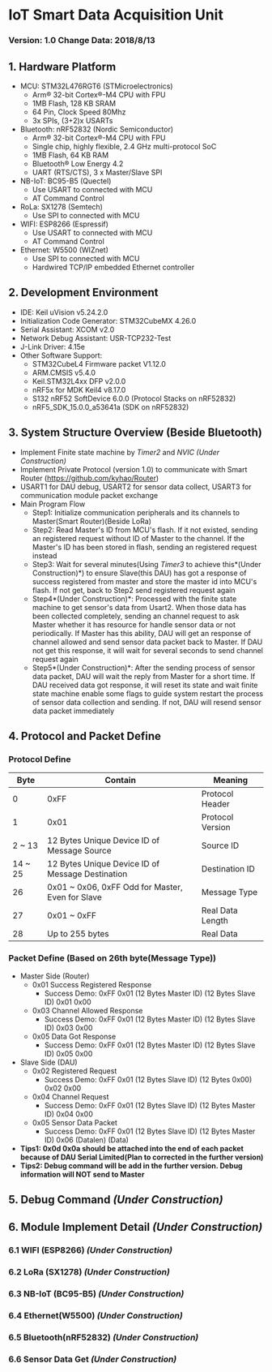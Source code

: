 # IoT Smart Data Acquisition Unit

### Version: 1.0   Change Data: 2018/8/13

## 1. Hardware Platform

- MCU: STM32L476RGT6 (STMicroelectronics)
  - Arm® 32-bit Cortex®-M4 CPU with FPU
  - 1MB Flash, 128 KB SRAM
  - 64 Pin, Clock Speed 80Mhz
  - 3x SPIs, (3+2)x USARTs
- Bluetooth: nRF52832 (Nordic Semiconductor)
  - Arm® 32-bit Cortex®-M4 CPU with FPU
  - Single chip, highly flexible, 2.4 GHz multi-protocol SoC
  - 1MB Flash, 64 KB RAM
  - Bluetooth® Low Energy 4.2
  - UART (RTS/CTS), 3 x Master/Slave SPI
- NB-IoT: BC95-B5 (Quectel)
  - Use USART to connected with MCU
  - AT Command Control
- RoLa: SX1278 (Semtech)
  - Use SPI to connected with MCU
- WIFI: ESP8266 (Espressif)
  - Use USART to connected with MCU
  - AT Command Control
- Ethernet: W5500 (WIZnet)
  - Use SPI to connected with MCU
  - Hardwired TCP/IP embedded Ethernet controller 

## 2. Development Environment

- IDE: Keil uVision v5.24.2.0
- Initialization Code Generator: STM32CubeMX 4.26.0
- Serial Assistant: XCOM v2.0
- Network Debug Assistant: USR-TCP232-Test
- J-Link Driver: 4.15e
- Other Software Support:
  - STM32CubeL4 Firmware packet V1.12.0
  - ARM.CMSIS v5.4.0
  - Keil.STM32L4xx DFP v2.0.0
  - nRF5x for MDK Keil4 v8.17.0
  - S132 nRF52 SoftDevice 6.0.0 (Protocol Stacks on nRF52832)
  - nRF5_SDK_15.0.0_a53641a (SDK on nRF52832)

## 3. System Structure Overview (Beside Bluetooth)

- Implement Finite state machine by *Timer2* and *NVIC* *(Under Construction)*
- Implement Private Protocol (version 1.0) to communicate with Smart Router (https://github.com/kyhao/Router)
- USART1 for DAU debug, USART2 for sensor data collect, USART3 for communication module packet exchange
- Main Program Flow 
  - Step1: Initialize communication peripherals and its channels to Master(Smart Router)(Beside LoRa)
  - Step2: Read Master's ID from MCU's flash. If it not existed, sending an registered request  without ID of Master to the channel. If the Master's ID has been stored in flash, sending an registered request instead
  - Step3: Wait for several minutes(Using *Timer3* to achieve this*(Under Construction)*) to ensure Slave(this DAU) has got a response of success registered from master and store the master id into MCU's flash. If not get, back to Step2 send registered request again
  - Step4*(Under Construction)*: Processed with the finite state machine to get sensor's data from Usart2. When those data has been collected completely, sending an channel request to ask Master whether it has resource for handle sensor data or not periodically. If Master has this ability, DAU will get an response of channel allowed and send sensor data packet back to Master. If DAU not get this response, it will wait for several seconds to send channel request again
  - Step5*(Under Construction)*: After the sending process of sensor data packet, DAU will wait the reply from Master for a short time. If DAU received data got response, it will reset its state and wait finite state machine enable some flags to guide system restart the process of sensor data collection and sending. If not, DAU will resend sensor data packet immediately

## 4. Protocol and Packet Define

### Protocol Define

| Byte    | Contain                                           | Meaning          |
| ------- | ------------------------------------------------- | ---------------- |
| 0       | 0xFF                                              | Protocol Header  |
| 1       | 0x01                                              | Protocol Version |
| 2 ~ 13  | 12 Bytes Unique Device ID of Message Source       | Source ID        |
| 14 ~ 25 | 12 Bytes Unique Device ID of Message Destination  | Destination ID   |
| 26      | 0x01 ~ 0x06, 0xFF  Odd for Master, Even for Slave | Message Type     |
| 27      | 0x01 ~ 0xFF                                       | Real Data Length |
| 28      | Up to 255 bytes                                   | Real Data        |

### Packet Define (Based on 26th byte(Message Type))

- Master Side (Router)
  - 0x01 Success Registered Response
    - Success Demo: 0xFF 0x01 (12 Bytes Master ID) (12 Bytes Slave ID) 0x01 0x00
  - 0x03 Channel Allowed Response 
    - Success Demo: 0xFF 0x01 (12 Bytes Master ID) (12 Bytes Slave ID) 0x03 0x00
  - 0x05 Data Got Response
    - Success Demo: 0xFF 0x01 (12 Bytes Master ID) (12 Bytes Slave ID) 0x05 0x00
- Slave Side (DAU)
  - 0x02 Registered Request
    - Success Demo: 0xFF 0x01 (12 Bytes Slave ID) (12 Bytes 0x00) 0x02 0x00
  - 0x04 Channel Request
    - Success Demo: 0xFF 0x01 (12 Bytes Slave ID) (12 Bytes Master ID) 0x04 0x00
  - 0x05 Sensor Data Packet
    - Success Demo: 0xFF 0x01 (12 Bytes Slave ID) (12 Bytes Master ID) 0x06 (Datalen) (Data)
- **Tips1: 0x0d 0x0a should be attached into the end of each packet because of DAU Serial Limited(Plan to corrected in the further version)**
- **Tips2: Debug command will be add in the further version. Debug information will NOT send to Master** 

## 5. Debug Command *(Under Construction)*

## 6. Module Implement Detail *(Under Construction)*

### 6.1 WIFI (ESP8266) *(Under Construction)*

### 6.2 LoRa (SX1278) *(Under Construction)*

### 6.3 NB-IoT (BC95-B5) *(Under Construction)*

### 6.4 Ethernet(W5500) *(Under Construction)*

### 6.5  Bluetooth(nRF52832) *(Under Construction)*

### 6.6 Sensor Data Get *(Under Construction)*

## 

### 